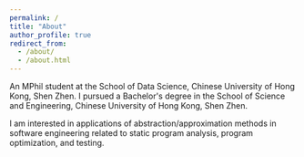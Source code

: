 ```yaml
---
permalink: /
title: "About"
author_profile: true
redirect_from: 
  - /about/
  - /about.html
---
```


An MPhil student at the School of Data Science, Chinese University of Hong Kong, Shen Zhen. I pursued a Bachelor's degree in the School of Science and Engineering, Chinese University of Hong Kong, Shen Zhen.

I am interested in applications of abstraction/approximation methods in software engineering related to static program analysis, program optimization, and testing.
